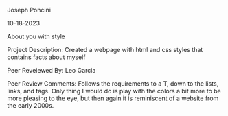 Joseph Poncini 

10-18-2023 

About you with style

Project Description: Created a webpage with html and css styles that contains facts about myself

Peer Reveiewed By: Leo Garcia

Peer Review Comments: Follows the requirements to a T, down to the lists, links, and tags. Only thing I would do is play with the colors a bit more to be more pleasing to the eye, but then again it is reminiscent of a website from the early 2000s.  

